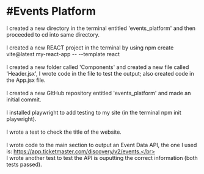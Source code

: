 <h1>#Events Platform</h1>

I created a new directory in the terminal entitled 'events_platform' and then proceeded to cd into same directory. </br></br>
I created a new REACT project in the terminal by using npm create vite@latest my-react-app -- --template react
</br></br>
I created a new folder called 'Components' and created a new file called 'Header.jsx', I wrote code in the file to test the output; also created code in the App.jsx file.</br></br>
I created a new GItHub repository entitled 'events_platform' and made an initial commit.</br></br>
I installed playwright to add testing to my site (in the terminal npm init playwright).<br><br>
I wrote a test to check the title of the website.</br><br>
I wrote code to the main section to output an Event Data API, the one I used is: https://app.ticketmaster.com/discovery/v2/events.</br></br>
I wrote another test to test the API is ouputting the correct information (both tests passed).
